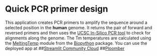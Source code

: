 # Quick PCR primer design

This application creates PCR primers to amplify the sequence around a selected position in the **human** genome. It returns the pair of forward and reversed primers and then uses the [UCSC In-Silico PCR tool](https://genome.ucsc.edu/cgi-bin/hgPcr) to check for alignments along the genome.
The Tm temperatures are calculated using the [MeltingTemp](https://biopython.org/docs/1.75/api/Bio.SeqUtils.MeltingTemp.html) module from the [Biopython](https://biopython.org/) package.
You can use the deployed app at
##[Streamlit Community Cloud](primerdesign.streamlit.app)
##[Ploomber]()
